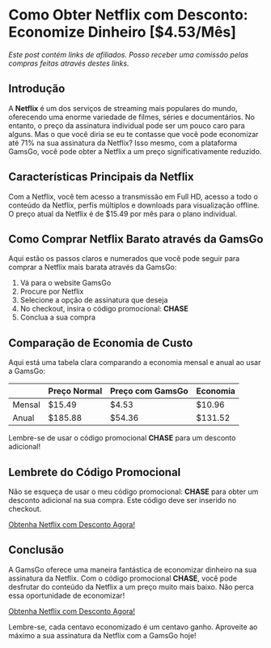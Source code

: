 # Como Obter Netflix com Desconto: Economize Dinheiro [$4.53/Mês]

*Este post contém links de afiliados. Posso receber uma comissão pelas compras feitas através destes links.*

## Introdução

A **Netflix** é um dos serviços de streaming mais populares do mundo, oferecendo uma enorme variedade de filmes, séries e documentários. No entanto, o preço da assinatura individual pode ser um pouco caro para alguns. Mas o que você diria se eu te contasse que você pode economizar até 71% na sua assinatura da Netflix? Isso mesmo, com a plataforma GamsGo, você pode obter a Netflix a um preço significativamente reduzido. 

## Características Principais da Netflix 

Com a Netflix, você tem acesso a transmissão em Full HD, acesso a todo o conteúdo da Netflix, perfis múltiplos e downloads para visualização offline. O preço atual da Netflix é de $15.49 por mês para o plano individual. 

## Como Comprar Netflix Barato através da GamsGo

Aqui estão os passos claros e numerados que você pode seguir para comprar a Netflix mais barata através da GamsGo:

1. Vá para o website GamsGo
2. Procure por Netflix
3. Selecione a opção de assinatura que deseja
4. No checkout, insira o código promocional: **CHASE**
5. Conclua a sua compra

## Comparação de Economia de Custo

Aqui está uma tabela clara comparando a economia mensal e anual ao usar a GamsGo:

|   | Preço Normal | Preço com GamsGo  | Economia |
|---|---|---|---|
| Mensal  | $15.49  | $4.53  | $10.96  |
| Anual  | $185.88  | $54.36  | $131.52  |

Lembre-se de usar o código promocional **CHASE** para um desconto adicional!

## Lembrete do Código Promocional

Não se esqueça de usar o meu código promocional: **CHASE** para obter um desconto adicional na sua compra. Este código deve ser inserido no checkout.

[Obtenha Netflix com Desconto Agora!](https://www.gamsgo.com/partner/ykeX7B)

## Conclusão

A GamsGo oferece uma maneira fantástica de economizar dinheiro na sua assinatura da Netflix. Com o código promocional **CHASE**, você pode desfrutar do conteúdo da Netflix a um preço muito mais baixo. Não perca essa oportunidade de economizar!

[Obtenha Netflix com Desconto Agora!](https://www.gamsgo.com/partner/ykeX7B)

Lembre-se, cada centavo economizado é um centavo ganho. Aproveite ao máximo a sua assinatura da Netflix com a GamsGo hoje!